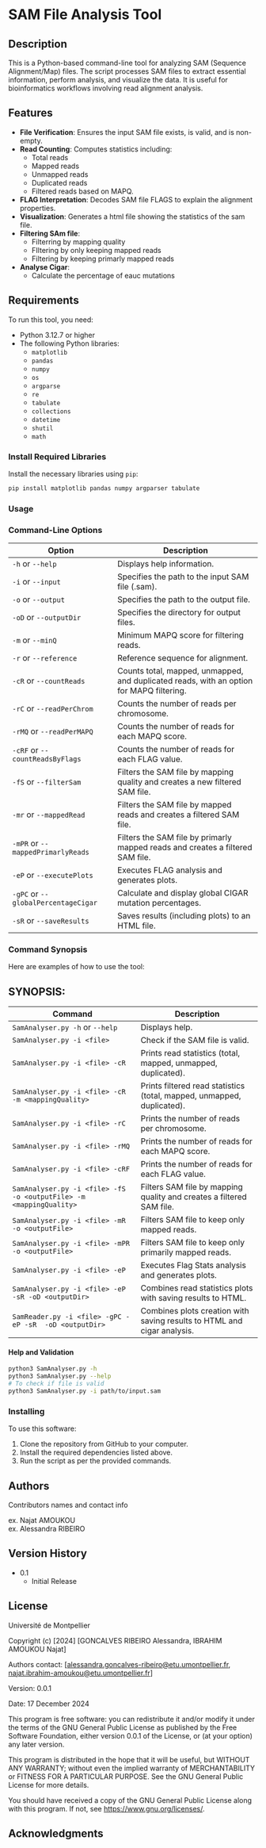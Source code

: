 
# SAM File Analysis Tool

## Description
This is a Python-based command-line tool for analyzing SAM (Sequence Alignment/Map) files. The script processes SAM files to extract essential information, perform analysis, and visualize the data. It is useful for bioinformatics workflows involving read alignment analysis.

## Features
- **File Verification**: Ensures the input SAM file exists, is valid, and is non-empty.
- **Read Counting**: Computes statistics including:
  - Total reads
  - Mapped reads
  - Unmapped reads
  - Duplicated reads
  - Filtered reads based on MAPQ.
- **FLAG Interpretation**: Decodes SAM file FLAGS to explain the alignment properties.
- **Visualization**: Generates a html file showing the statistics of the sam file.
- **Filtering SAm file**:
    - Filterring by mapping quality
    - FIltering by only keeping mapped reads
    - Filtering by keeping primarly mapped reads
- **Analyse Cigar**:
    - Calculate the percentage of eauc mutations
    
  

## Requirements
To run this tool, you need:
- Python 3.12.7 or higher
- The following Python libraries:
  - `matplotlib`
  - `pandas`
  - `numpy`
  - `os`
  - `argparse`
  - `re`
  - `tabulate`
  - `collections`
  - `datetime`
  - `shutil`
  - `math`

### Install Required Libraries
Install the necessary libraries using `pip`:

```bash
pip install matplotlib pandas numpy argparser tabulate
```

### Usage



### Command-Line Options
| Option                  | Description                                                                                 |
|-------------------------|---------------------------------------------------------------------------------------------|
| `-h` or `--help`        | Displays help information.                                                                  |
| `-i` or `--input`       | Specifies the path to the input SAM file (.sam).                                            |
| `-o` or `--output`      | Specifies the path to the output file.                                                      |
|`-oD` or `--outputDir`    | Specifies the directory for output files.
| `-m` or `--minQ`       | Minimum MAPQ score for filtering reads.                                          |
| `-r` or `--reference`       | Reference sequence for alignment.                                           |
| `-cR` or `--countReads` | Counts total, mapped, unmapped, and duplicated reads, with an option for MAPQ filtering.    |
| `-rC` or `--readPerChrom` | Counts the number of reads per chromosome.                                                |
| `-rMQ` or `--readPerMAPQ` | Counts the number of reads for each MAPQ score.                                            |
| `-cRF` or `--countReadsByFlags` | Counts the number of reads for each FLAG value.                                      |                             |
| `-fS` or `--filterSam`  | Filters the SAM file by mapping quality and creates a new filtered SAM file.                |
| `-mr` or `--mappedRead` | Filters the SAM file by mapped reads and creates a filtered SAM file.                       |
| `-mPR` or `--mappedPrimarlyReads` | Filters the SAM file by primarly  mapped reads and creates a filtered SAM file.                       |
| `-eP` or `--executePlots` | Executes FLAG analysis and generates plots.                                           |
| `-gPC` or `--globalPercentageCigar `| Calculate and display global CIGAR mutation percentages.                                          |
| `-sR`  or `--saveResults` |  Saves results (including plots) to an HTML file.                                        |

### Command Synopsis
Here are examples of how to use the tool:

## SYNOPSIS:
| Command                                                       | Description                                                                                     |
|---------------------------------------------------------------|-------------------------------------------------------------------------------------------------|
| `SamAnalyser.py -h` or `--help`                               | Displays help.                                                                                 |
| `SamAnalyser.py -i <file>`                                    | Check if the SAM file is valid.                                                                |
| `SamAnalyser.py -i <file> -cR`                                | Prints read statistics (total, mapped, unmapped, duplicated).                                  |
| `SamAnalyser.py -i <file> -cR -m <mappingQuality>`            | Prints filtered read statistics (total, mapped, unmapped, duplicated).                         |
| `SamAnalyser.py -i <file> -rC`                                | Prints the number of reads per chromosome.                                                     |
| `SamAnalyser.py -i <file> -rMQ`                               | Prints the number of reads for each MAPQ score.                                                |
| `SamAnalyser.py -i <file> -cRF`                               | Prints the number of reads for each FLAG value.                                                |
| `SamAnalyser.py -i <file> -fS -o <outputFile> -m <mappingQuality>` | Filters SAM file by mapping quality and creates a filtered SAM file.                           |
| `SamAnalyser.py -i <file> -mR -o <outputFile>`                | Filters SAM file to keep only mapped reads.                                                    |
| `SamAnalyser.py -i <file> -mPR -o <outputFile>`               | Filters SAM file to keep only primarily mapped reads.                                          |
| `SamAnalyser.py -i <file> -eP`                                | Executes Flag Stats analysis and generates plots.                                              |                            |
| `SamAnalyser.py -i <file> -eP -sR -oD <outputDir> `                             | Combines read statistics plots with saving results to HTML.                             |
| ` SamReader.py -i <file> -gPC -eP -sR  -oD <outputDir> `       |   Combines plots creation with saving results to HTML and cigar analysis.                    |



#### Help and Validation
```bash
python3 SamAnalyser.py -h
python3 SamAnalyser.py --help
# To check if file is valid
python3 SamAnalyser.py -i path/to/input.sam
```
  

  



### Installing
To use this software:

1. Clone the repository from GitHub to your computer.
2. Install the required dependencies listed above.
3. Run the script as per the provided commands.







## Authors

Contributors names and contact info

ex. Najat AMOUKOU  
ex. Alessandra RIBEIRO

## Version History

* 0.1
    * Initial Release

## License

Université de Montpellier

Copyright (c) [2024] [GONCALVES RIBEIRO Alessandra, IBRAHIM AMOUKOU Najat]

Authors contact: [alessandra.goncalves-ribeiro@etu.umontpellier.fr, najat.ibrahim-amoukou@etu.umontpellier.fr]

Version: 0.0.1

Date: 17 December 2024

This program is free software: you can redistribute it and/or modify it under the terms of the GNU General Public License as published by the Free Software Foundation, either version 0.0.1 of the License, or (at your option) any later version. 

This program is distributed in the hope that it will be useful, but WITHOUT ANY WARRANTY; without even the implied warranty of MERCHANTABILITY or FITNESS FOR A PARTICULAR PURPOSE. See the GNU General Public License for more details. 

You should have received a copy of the GNU General Public License along with this program. If not, see <https://www.gnu.org/licenses/>.


## Acknowledgments


